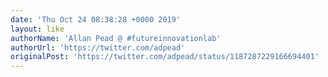 ```yaml
---
date: 'Thu Oct 24 08:38:28 +0000 2019'
layout: like
authorName: 'Allan Pead @ #futureinnovationlab'
authorUrl: 'https://twitter.com/adpead'
originalPost: 'https://twitter.com/adpead/status/1187287229166694401'
---
```

